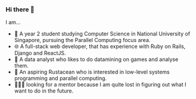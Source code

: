 ### Hi there 👋

I am...

- 📖 A year 2 student studying Computer Science in National University of Singapore, pursuing the Parallel Computing focus area.
- 🌐 A full-stack web developer, that has experience with Ruby on Rails, Django and ReactJS.
- 📙 A data analyst who likes to do datamining on games and analyse them.
- 🌱 An aspiring Rustacean who is interested in low-level systems programming and parallel computing.
- 🙆🏻‍♂️ looking for a mentor because I am quite lost in figuring out what I want to do in the future.
